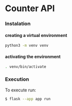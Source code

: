 # Counter API


### Instalation

#### creating a virtual environment
```sh
python3 -m venv venv
```

#### activating the environment
```sh
. venv/bin/activate
```

### Execution

To execute run:

```sh
$ flask --app app run
```
